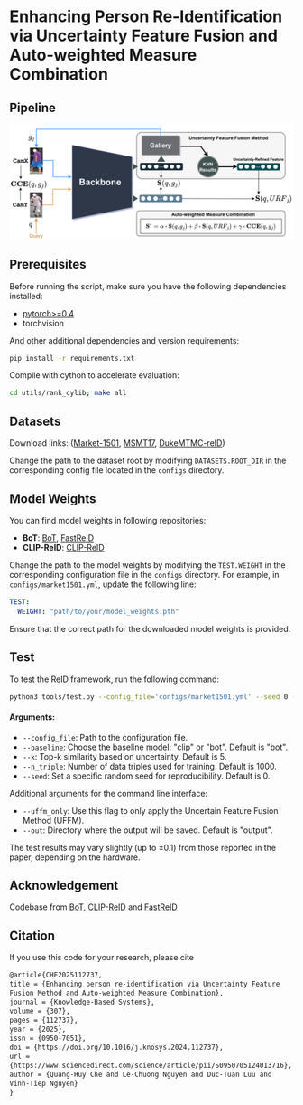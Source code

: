 # Enhancing Person Re-Identification via Uncertainty Feature Fusion and Auto-weighted Measure Combination



## Pipeline
![](images/reidpipe_.png)
## Prerequisites

Before running the script, make sure you have the following dependencies installed:

- [pytorch>=0.4](https://pytorch.org/)
- torchvision

And other additional dependencies and version requirements:

```bash
pip install -r requirements.txt
```

Compile with cython to accelerate evaluation:
```bash
cd utils/rank_cylib; make all
```

## Datasets
Download links: ([Market-1501](https://drive.google.com/file/d/0B8-rUzbwVRk0c054eEozWG9COHM/view), [MSMT17](https://arxiv.org/abs/1711.08565), [DukeMTMC-reID](https://arxiv.org/abs/1609.01775))

Change the path to the dataset root by modifying `DATASETS.ROOT_DIR` in the corresponding config file located in the `configs` directory.
## Model Weights
You can find model weights in following repositories:
- **BoT**: [BoT](https://github.com/michuanhaohao/reid-strong-baseline), [FastReID](https://github.com/JDAI-CV/fast-reid/blob/master/MODEL_ZOO.md)
- **CLIP-ReID**: [CLIP-ReID](https://github.com/Syliz517/CLIP-ReID/tree/master)

Change the path to the model weights by modifying the `TEST.WEIGHT` in the corresponding configuration file in the `configs` directory. For example, in `configs/market1501.yml`, update the following line:

```yaml
TEST:
  WEIGHT: "path/to/your/model_weights.pth"
```

Ensure that the correct path for the downloaded model weights is provided.

## Test

To test the ReID framework, run the following command:

```bash
python3 tools/test.py --config_file='configs/market1501.yml' --seed 0 --k 4 --n_triple 1000 --baseline bot
```

#### Arguments:
- `--config_file`: Path to the configuration file.
- `--baseline`: Choose the baseline model: "clip" or "bot". Default is "bot".
- `--k`: Top-k similarity based on uncertainty. Default is 5.
- `--n_triple`: Number of data triples used for training. Default is 1000.
- `--seed`: Set a specific random seed for reproducibility. Default is 0.

Additional arguments for the command line interface:
- `--uffm_only`: Use this flag to only apply the Uncertain Feature Fusion Method (UFFM).
- `--out`: Directory where the output will be saved. Default is "output".

The test results may vary slightly (up to ±0.1) from those reported in the paper, depending on the hardware.
## Acknowledgement
Codebase from [BoT](https://github.com/michuanhaohao/reid-strong-baseline), [CLIP-ReID](https://github.com/Syliz517/CLIP-ReID/tree/master) and [FastReID](https://github.com/JDAI-CV/fast-reid.git)
## Citation

If you use this code for your research, please cite

```ref
@article{CHE2025112737,
title = {Enhancing person re-identification via Uncertainty Feature Fusion Method and Auto-weighted Measure Combination},
journal = {Knowledge-Based Systems},
volume = {307},
pages = {112737},
year = {2025},
issn = {0950-7051},
doi = {https://doi.org/10.1016/j.knosys.2024.112737},
url = {https://www.sciencedirect.com/science/article/pii/S0950705124013716},
author = {Quang-Huy Che and Le-Chuong Nguyen and Duc-Tuan Luu and Vinh-Tiep Nguyen}
}

```
  







